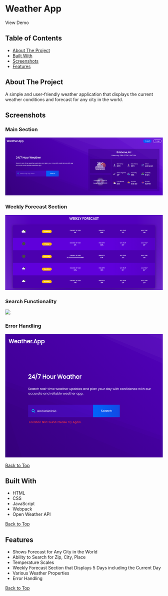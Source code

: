 # Weather App

View Demo

## Table of Contents
- [About The Project](#about-the-project)
- [Built With](#built-with)
- [Screenshots](#screenshots)
- [Features](#features)

## About The Project
A simple and user-friendly weather application that displays the current weather conditions and forecast for any city in the world.

## Screenshots

### Main Section
![](screenshots/main-section-weather-app.png)

### Weekly Forecast Section
![](screenshots/weekly-forecast-section-weather-app.png)

### Search Functionality
![](screenshots/search-location-weather-app.png)

### Error Handling
![](screenshots/error-handling-weather-app.png)

[Back to Top](#weather-app)

## Built With
- HTML
- CSS
- JavaScript
- Webpack
- Open Weather API

[Back to Top](#weather-app)

## Features

- Shows Forecast for Any City in the World
- Ability to Search for Zip, City, Place
- Temperature Scales
- Weekly Forecast Section that Displays 5 Days including the Current Day
- Various Weather Properties
- Error Handling

[Back to Top](#weather-app)

